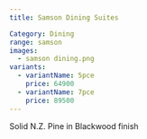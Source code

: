 ```yaml
---
title: Samson Dining Suites

Category: Dining
range: samson
images:
  - samson dining.png
variants:
  - variantName: 5pce
    price: 64900
  - variantName: 7pce
    price: 89500
---
```

Solid N.Z. Pine in Blackwood finish